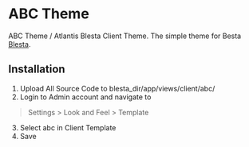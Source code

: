 # ABC Theme
ABC Theme / Atlantis Blesta Client Theme. The simple theme for Besta  [Blesta](https://account.blesta.com/order/forms/a/MzYyNDE=).
## Installation
1. Upload All Source Code to blesta_dir/app/views/client/abc/
2. Login to Admin account and navigate to
> Settings > Look and Feel > Template
3. Select abc in Client Template
4. Save
